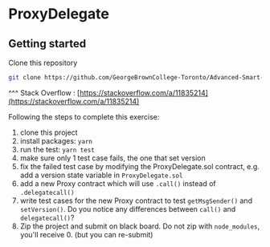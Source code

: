 # ProxyDelegate


## Getting started

Clone this repository

```bash
git clone https://github.com/GeorgeBrownCollege-Toronto/Advanced-Smart-Contracts.git ./proxy-delegate && cd ./proxy-delegate && git filter-branch --prune-empty --subdirectory-filter ./notes/contract-interaction/lab/proxy-delegate HEAD && rm -rf ./.git
```
^^^ Stack Overflow : [https://stackoverflow.com/a/11835214](https://stackoverflow.com/a/11835214)

Following the steps to complete this exercise:
1. clone this project
2. install packages: ```yarn```
3. run the test: ```yarn test```
4. make sure only 1 test case fails, the one that set version
5. fix the failed test case by modifying the ProxyDelegate.sol contract, e.g. add a version state variable in `ProxyDelegate.sol`
6. add a new Proxy contract which will use `.call()` instead of `.delegatecall()`
7. write test cases for the new Proxy contract to test `getMsgSender()` and `setVersion()`. Do you notice any differences between `call()` and `delegatecall()`?
8. Zip the project and submit on black board. Do not zip with `node_modules`, you'll receive 0. (but you can re-submit)
